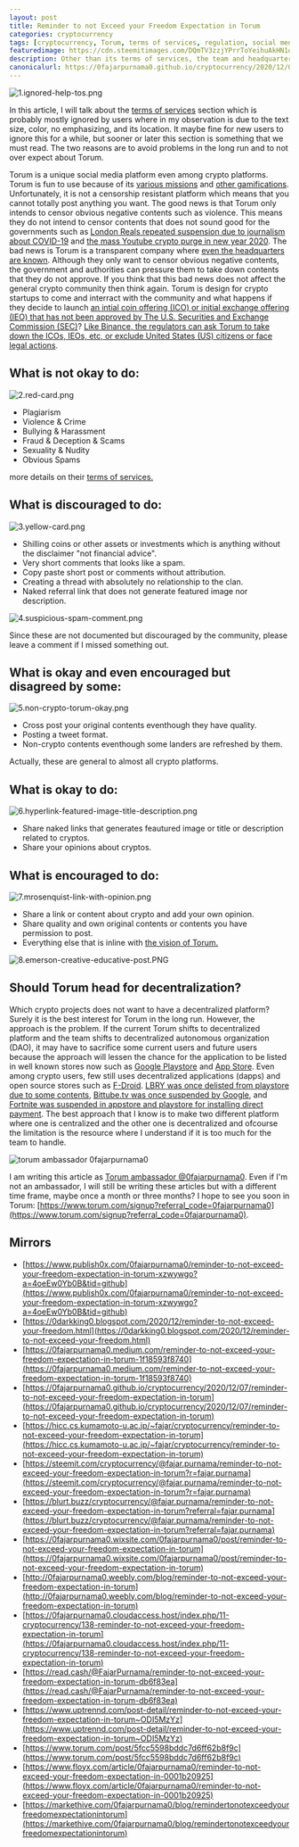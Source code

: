 ```yaml
---
layout: post
title: Reminder to not Exceed your Freedom Expectation in Torum
categories: cryptocurrency
tags: [cryptocurrency, Torum, terms of services, regulation, social media, referral, ambassador]
featuredimage: https://cdn.steemitimages.com/DQmTV3zzjYPrrToYeihuAkHN1oQH4HtXEZAqpLgiDBeeW2G/1.ignored-help-tos.png
description: Other than its terms of services, the team and headquarter are known which can be targeted by regulators, thus you cannot expect total freedom.
canonicalurl: https://0fajarpurnama0.github.io/cryptocurrency/2020/12/07/reminder-to-not-exceed-your-freedom-expectation-in-torum
---
```

![1.ignored-help-tos.png](https://cdn.steemitimages.com/DQmTV3zzjYPrrToYeihuAkHN1oQH4HtXEZAqpLgiDBeeW2G/1.ignored-help-tos.png)

In this article, I will talk about the [terms of services](https://www.torum.com/terms) section which is probably mostly ignored by users where in my observation is due to the text size, color, no emphasizing, and its location. It maybe fine for new users to ignore this for a while, but sooner or later this section is something that we must read. The two reasons are to avoid problems in the long run and to not over expect about Torum.

Torum is a unique social media platform even among crypto platforms. Torum is fun to use because of its [various missions](https://steemit.com/cryptocurrency/@fajar.purnama/various-missions-makes-torum-crypto-social-media-fun?r=fajar.purnama) and [other gamifications](https://steemit.com/cryptocurrency/@fajar.purnama/torum-towards-gamifying-the-crypto-social-media-ecosystem?r=fajar.purnama). Unfortunately, it is not a censorship resistant platform which means that you cannot totally post anything you want. The good news is that Torum only intends to censor obvious negative contents such as violence. This means they do not intend to censor contents that does not sound good for the governments such as [London Reals repeated suspension due to journalism about COVID-19](https://reclaimthenet.org/london-real-banned-linkedin/) and [the mass Youtube crypto purge in new year 2020](https://www.forbes.com/sites/billybambrough/2019/12/26/googles-youtube-goes-to-war-with-bitcoin-and-crypto-update/?sh=31319f791b63). The bad news is Torum is a transparent company where [even the headquarters are known](https://steemit.com/cryptocurrency/@fajar.purnama/the-team-and-headquarter-and-who-to-follow-on-torum?r=fajar.purnama). Although they only want to censor obvious negative contents, the government and authorities can pressure them to take down contents that they do not approve. If you think that this bad news does not affect the general crypto community then think again. Torum is design for crypto startups to come and interract with the community and what happens if they decide to launch [an intial coin offering (ICO) or initial exchange offering (IEO) that has not been approved by The U.S. Securities and Exchange Commission (SEC)](https://www.cnbc.com/2018/11/16/in-crackdown-of-crypto-sec-goes-after-unregistered-coin-offerings.html)? [Like Binance, the regulators can ask Torum to take down the ICOs, IEOs, etc, or exclude United States (US) citizens or face legal actions](https://www.theblockcrypto.com/post/84020/binance-blocking-us-users-exchange-email-2).

## What is not okay to do:

![2.red-card.png](https://cdn.steemitimages.com/DQmVqVKBGrgDQFdjFjoWEPys1ZSBHYd3EoRnvAZvpirZVok/2.red-card.png)

*   Plagiarism
*   Violence & Crime
*   Bullying & Harassment
*   Fraud & Deception & Scams
*   Sexuality & Nudity
*   Obvious Spams

more details on their [terms of services.](https://www.torum.com/terms)

## What is discouraged to do:

![3.yellow-card.png](https://cdn.steemitimages.com/DQmSCPDe3omnR8bjNkARA8EQr7tfkYvkexgbhj1mGTbXzEU/3.yellow-card.png)

*   Shilling coins or other assets or investments which is anything without the disclaimer "not financial advice".
*   Very short comments that looks like a spam.
*   Copy paste short post or comments without attribution.
*   Creating a thread with absolutely no relationship to the clan.
*   Naked referral link that does not generate featured image nor description.

![4.suspicious-spam-comment.png](https://cdn.steemitimages.com/DQmRhjgjSsKbGQXGbLfSVuPi5VAzrf8aDGNHQArQcyrN2n1/4.suspicious-spam-comment.png)

Since these are not documented but discouraged by the community, please leave a comment if I missed something out.

## What is okay and even encouraged but disagreed by some:

![5.non-crypto-torum-okay.png](https://cdn.steemitimages.com/DQmPNZetfSATRvQKCoJBPwtEkMvh3nEWDcgdLNpWNVP7EVd/5.non-crypto-torum-okay.png)

*   Cross post your original contents eventhough they have quality.
*   Posting a tweet format.
*   Non-crypto contents eventhough some landers are refreshed by them.

Actually, these are general to almost all crypto platforms.

## What is okay to do:

![6.hyperlink-featured-image-title-description.png](https://cdn.steemitimages.com/DQmUEMxWXSpi1krCLKhrLxhJfHmPhhPi2RZzG5FFsHfHfuE/6.hyperlink-featured-image-title-description.png)

*   Share naked links that generates feautured image or title or description related to cryptos.
*   Share your opinions about cryptos.

## What is encouraged to do:

![7.mrosenquist-link-with-opinion.png](https://cdn.steemitimages.com/DQmYCGsZWP36RnzhvjwkFg7qYk6ixaBdLB3Y2CSbGF4m4y7/7.mrosenquist-link-with-opinion.png)

*   Share a link or content about crypto and add your own opinion.
*   Share quality and own original contents or contents you have permission to post.
*   Everything else that is inline with [the vision of Torum.](https://whitepaper.s3.us-east-2.amazonaws.com/torum-whitepaper-V1.1-EN.pdf)

![8.emerson-creative-educative-post.PNG](https://cdn.steemitimages.com/DQmQqmQvq7ErnYL1sZ2EfML894D4F1PVX54sBfhGJ3cwnqr/8.emerson-creative-educative-post.PNG)

## Should Torum head for decentralization?

Which crypto projects does not want to have a decentralized platform? Surely it is the best interest for Torum in the long run. However, the approach is the problem. If the current Torum shifts to decentralized platform and the team shifts to decentralized autonomous organization (DAO), it may have to sacrifice some current users and future users because the approach will lessen the chance for the application to be listed in well known stores now such as [Google Playstore](https://play.google.com/) and [App Store](https://www.apple.com/en/app-store/). Even among crypto users, few still uses decentralized applications (dapps) and open source stores such as [F-Droid](https://f-droid.org/). [LBRY was once delisted from playstore due to some contents](https://twitter.com/LBRYcom/status/1309499253279129600), [Bittube.tv was once suspended by Google](https://twitter.com/BitTubeApp/status/1301275715829202945), and [Fortnite was suspended in appstore and playstore for installing direct payment](https://venturebeat.com/2020/10/09/epic-loses-court-bid-to-force-apple-to-bring-fortnite-back-to-app-store). The best approach that I know is to make two different platform where one is centralized and the other one is decentralized and ofcourse the limitation is the resource where I understand if it is too much for the team to handle.

![torum ambassador 0fajarpurnama0](https://steemitimages.com/640x0/https://images.blurt.buzz/DQmRX6cFW1x9nSBYo29HcVs3EKew1Rt1TkgH1NLhR458Rhi/ambassador-fajar-purnama.jpg)

I am writing this article as [Torum ambassador @0fajarpurnama0](https://www.torum.com/u/0fajarpurnama0). Even if I'm not an ambassador, I will still be writing these articles but with a different time frame, maybe once a month or three months? I hope to see you soon in Torum: [https://www.torum.com/signup?referral_code=0fajarpurnama0](https://www.torum.com/signup?referral_code=0fajarpurnama0).

## Mirrors

*   [https://www.publish0x.com/0fajarpurnama0/reminder-to-not-exceed-your-freedom-expectation-in-torum-xzwywgo?a=4oeEw0Yb0B&tid=github](https://www.publish0x.com/0fajarpurnama0/reminder-to-not-exceed-your-freedom-expectation-in-torum-xzwywgo?a=4oeEw0Yb0B&tid=github)
*   [https://0darkking0.blogspot.com/2020/12/reminder-to-not-exceed-your-freedom.html](https://0darkking0.blogspot.com/2020/12/reminder-to-not-exceed-your-freedom.html)
*   [https://0fajarpurnama0.medium.com/reminder-to-not-exceed-your-freedom-expectation-in-torum-1f18593f8740](https://0fajarpurnama0.medium.com/reminder-to-not-exceed-your-freedom-expectation-in-torum-1f18593f8740)
*   [https://0fajarpurnama0.github.io/cryptocurrency/2020/12/07/reminder-to-not-exceed-your-freedom-expectation-in-torum](https://0fajarpurnama0.github.io/cryptocurrency/2020/12/07/reminder-to-not-exceed-your-freedom-expectation-in-torum)
*   [https://hicc.cs.kumamoto-u.ac.jp/~fajar/cryptocurrency/reminder-to-not-exceed-your-freedom-expectation-in-torum](https://hicc.cs.kumamoto-u.ac.jp/~fajar/cryptocurrency/reminder-to-not-exceed-your-freedom-expectation-in-torum)
*   [https://steemit.com/cryptocurrency/@fajar.purnama/reminder-to-not-exceed-your-freedom-expectation-in-torum?r=fajar.purnama](https://steemit.com/cryptocurrency/@fajar.purnama/reminder-to-not-exceed-your-freedom-expectation-in-torum?r=fajar.purnama)
*   [https://blurt.buzz/cryptocurrency/@fajar.purnama/reminder-to-not-exceed-your-freedom-expectation-in-torum?referral=fajar.purnama](https://blurt.buzz/cryptocurrency/@fajar.purnama/reminder-to-not-exceed-your-freedom-expectation-in-torum?referral=fajar.purnama)
*   [https://0fajarpurnama0.wixsite.com/0fajarpurnama0/post/reminder-to-not-exceed-your-freedom-expectation-in-torum](https://0fajarpurnama0.wixsite.com/0fajarpurnama0/post/reminder-to-not-exceed-your-freedom-expectation-in-torum)
*   [http://0fajarpurnama0.weebly.com/blog/reminder-to-not-exceed-your-freedom-expectation-in-torum](http://0fajarpurnama0.weebly.com/blog/reminder-to-not-exceed-your-freedom-expectation-in-torum)
*   [https://0fajarpurnama0.cloudaccess.host/index.php/11-cryptocurrency/138-reminder-to-not-exceed-your-freedom-expectation-in-torum](https://0fajarpurnama0.cloudaccess.host/index.php/11-cryptocurrency/138-reminder-to-not-exceed-your-freedom-expectation-in-torum)
*   [https://read.cash/@FajarPurnama/reminder-to-not-exceed-your-freedom-expectation-in-torum-db6f83ea](https://read.cash/@FajarPurnama/reminder-to-not-exceed-your-freedom-expectation-in-torum-db6f83ea)
*   [https://www.uptrennd.com/post-detail/reminder-to-not-exceed-your-freedom-expectation-in-torum~ODI5MzYz](https://www.uptrennd.com/post-detail/reminder-to-not-exceed-your-freedom-expectation-in-torum~ODI5MzYz)
*   [https://www.torum.com/post/5fcc5598bddc7d6ff62b8f9c](https://www.torum.com/post/5fcc5598bddc7d6ff62b8f9c)
*   [https://www.floyx.com/article/0fajarpurnama0/reminder-to-not-exceed-your-freedom-expectation-in-0001b20925](https://www.floyx.com/article/0fajarpurnama0/reminder-to-not-exceed-your-freedom-expectation-in-0001b20925)
*   [https://markethive.com/0fajarpurnama0/blog/remindertonotexceedyourfreedomexpectationintorum](https://markethive.com/0fajarpurnama0/blog/remindertonotexceedyourfreedomexpectationintorum)